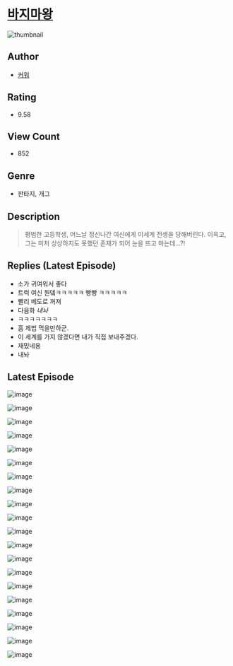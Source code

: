 # [바지마왕](https://comic.naver.com/challenge/list?titleId=810424)
![thumbnail](https://image-comic.pstatic.net/user_contents_data/challenge_comic/2023/05/23/316802/upload_3760841479685683299_480x623.jpeg)

## Author
- [커워](https://comic.naver.com/artistTitle?id=316802)

## Rating
- 9.58

## View Count
- 852

## Genre
- 판타지, 개그

## Description
> 평범한 고등학생, 어느날 정신나간 여신에게 이세계 전생을 당해버린다. 이윽고, 그는 미처 상상하지도 못했던 존재가 되어 눈을 뜨고 마는데...?!

## Replies (Latest Episode)
- 소가 귀여워서 좋다
- 트럭 여신 뭔뎈ㅋㅋㅋㅋㅋ 빵빵 ㅋㅋㅋㅋㅋ
- 빨리 베도로 꺼져
- 다음화 *내놔*
- ㅋㅋㅋㅋㅋㅋㅋ
- 흠 제법 먹을만하군.
- 이 세계를 가지 않겠다면 내가 직접 보내주겠다.
- 재밌네용
- 내놔

## Latest Episode
![image](https://image-comic.pstatic.net/user_contents_data/challenge_comic/2023/05/23/316802/upload_7017231858096289893.jpeg)

![image](https://image-comic.pstatic.net/user_contents_data/challenge_comic/2023/05/23/316802/upload_7293124622909716529.jpeg)

![image](https://image-comic.pstatic.net/user_contents_data/challenge_comic/2023/05/23/316802/upload_7306353058529227574.jpeg)

![image](https://image-comic.pstatic.net/user_contents_data/challenge_comic/2023/05/23/316802/upload_7377239482919117669.jpeg)

![image](https://image-comic.pstatic.net/user_contents_data/challenge_comic/2023/05/23/316802/upload_3918753115472607025.jpeg)

![image](https://image-comic.pstatic.net/user_contents_data/challenge_comic/2023/05/23/316802/upload_4135210894520378673.jpeg)

![image](https://image-comic.pstatic.net/user_contents_data/challenge_comic/2023/05/23/316802/upload_7364003528406284081.jpeg)

![image](https://image-comic.pstatic.net/user_contents_data/challenge_comic/2023/05/23/316802/upload_7233967598784099937.jpeg)

![image](https://image-comic.pstatic.net/user_contents_data/challenge_comic/2023/05/23/316802/upload_3618981161569760564.jpeg)

![image](https://image-comic.pstatic.net/user_contents_data/challenge_comic/2023/05/23/316802/upload_3616732691060372067.jpeg)

![image](https://image-comic.pstatic.net/user_contents_data/challenge_comic/2023/05/23/316802/upload_3978426932377172021.jpeg)

![image](https://image-comic.pstatic.net/user_contents_data/challenge_comic/2023/05/23/316802/upload_7090130793425888356.jpeg)

![image](https://image-comic.pstatic.net/user_contents_data/challenge_comic/2023/05/23/316802/upload_7076950737814698291.jpeg)

![image](https://image-comic.pstatic.net/user_contents_data/challenge_comic/2023/05/23/316802/upload_7003152835943752033.jpeg)

![image](https://image-comic.pstatic.net/user_contents_data/challenge_comic/2023/05/23/316802/upload_4049357501160120632.jpeg)

![image](https://image-comic.pstatic.net/user_contents_data/challenge_comic/2023/05/23/316802/upload_3616781073934005093.jpeg)

![image](https://image-comic.pstatic.net/user_contents_data/challenge_comic/2023/05/23/316802/upload_7219889465609119026.jpeg)

![image](https://image-comic.pstatic.net/user_contents_data/challenge_comic/2023/05/23/316802/upload_3690806780833653347.jpeg)

![image](https://image-comic.pstatic.net/user_contents_data/challenge_comic/2023/05/23/316802/upload_4123100857063596598.jpeg)

![image](https://image-comic.pstatic.net/user_contents_data/challenge_comic/2023/05/23/316802/upload_4136102371541464118.jpeg)
